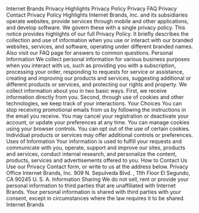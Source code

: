 Internet Brands Privacy Highlights Privacy Policy Privacy FAQ Privacy Contact Privacy Policy Highlights Internet Brands, Inc. and its subsidiaries operate websites, provide services through mobile and other applications, and develop software. We govern these with a single privacy policy. This notice provides highlights of our full Privacy Policy. It briefly describes the collection and use of information when you use or interact with our branded websites, services, and software, operating under different branded names. Also visit our FAQ page for answers to common questions. Personal Information We collect personal information for various business purposes when you interact with us, such as providing you with a subscription, processing your order, responding to requests for service or assistance, creating and improving our products and services, suggesting additional or different products or services, and protecting our rights and property. We collect information about you in two basic ways. First, we receive information directly from you. Second, through use of cookies and other technologies, we keep track of your interactions. Your Choices You can stop receiving promotional emails from us by following the instructions in the email you receive. You may cancel your registration or deactivate your account, or update your preferences at any time. You can manage cookies using your browser controls. You can opt out of the use of certain cookies. Individual products or services may offer additional controls or preferences. Uses of Information Your information is used to fulfill your requests and communicate with you, operate, support and improve our sites, products and services, conduct internal research, and personalize the content, products, services and advertisements offered to you. How to Contact Us Use our Privacy Contact form, or write to us at the address below. Privacy Office Internet Brands, Inc. 909 N. Sepulveda Blvd. , 11th Floor El Segundo, CA 90245 U. S. A. Information Sharing We do not sell, rent or provide your personal information to third parties that are unaffiliated with Internet Brands. Your personal information is shared with third parties with your consent, except in circumstances where the law requires it to be shared. Internet Brands